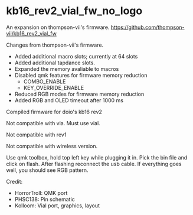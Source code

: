 # kb16_rev2_vial_fw_no_logo
An expansion on thompson-vii's firmware. https://github.com/thompson-vii/kb16_rev2_vial_fw

Changes from thompson-vii's firmware.
- Added additional macro slots; currently at 64 slots
- Added additional tapdance slots.
- Expanded the memory avaliable to macros
- Disabled qmk features for firmware memory reduction
    - COMBO_ENABLE
    - KEY_OVERRIDE_ENABLE
- Reduced RGB modes for firmware memory reduction
- Added RGB and OLED timeout after 1000 ms

Compiled firmware for doio's kb16 rev2

Not compatible with via. Must use vial.

Not compatible with rev1

Not compatible with wireless version.

Use qmk toolbox, hold top left key while plugging it in. Pick the bin file and click on flash. After flashing reconnect the usb cable. If everything goes well, you should see RGB pattern.


Credit:

- HorrorTroll: QMK port
- PHSC138: Pin schematic
- Kolloom: Vial port, graphics, layout
